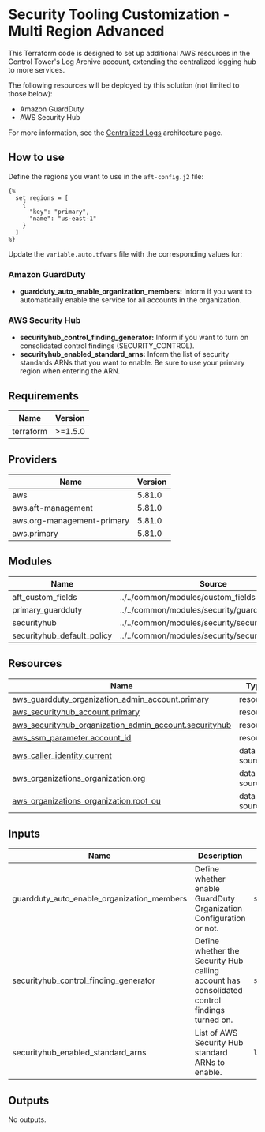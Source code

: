 # Security Tooling Customization - Multi Region Advanced

This Terraform code is designed to set up additional AWS resources in the Control Tower's Log Archive account, extending the centralized logging hub to more services.

The following resources will be deployed by this solution (not limited to those below):

- Amazon GuardDuty
- AWS Security Hub

For more information, see the [Centralized Logs](https://awslabs.github.io/aft-blueprints/architectures/centralized-logs) architecture page.

## How to use

Define the regions you want to use in the `aft-config.j2` file:

```jinja
{% 
  set regions = [
    {
      "key": "primary",
      "name": "us-east-1"
    }
  ]
%}
```

Update the `variable.auto.tfvars` file with the corresponding values for:

### Amazon GuardDuty

- **guardduty_auto_enable_organization_members:** Inform if you want to automatically enable the service for all accounts in the organization.

### AWS Security Hub

- **securityhub_control_finding_generator:** Inform if you want to turn on consolidated control findings (SECURITY_CONTROL).
- **securityhub_enabled_standard_arns:** Inform the list of security standards ARNs that you want to enable. Be sure to use your primary region when entering the ARN.

<!-- BEGIN_TF_DOCS -->
## Requirements

| Name | Version |
|------|---------|
| terraform | >=1.5.0 |

## Providers

| Name | Version |
|------|---------|
| aws | 5.81.0 |
| aws.aft-management | 5.81.0 |
| aws.org-management-primary | 5.81.0 |
| aws.primary | 5.81.0 |

## Modules

| Name | Source | Version |
|------|--------|---------|
| aft\_custom\_fields | ../../common/modules/custom_fields | n/a |
| primary\_guardduty | ../../common/modules/security/guardduty | n/a |
| securityhub | ../../common/modules/security/securityhub | n/a |
| securityhub\_default\_policy | ../../common/modules/security/securityhub_policy | n/a |

## Resources

| Name | Type |
|------|------|
| [aws_guardduty_organization_admin_account.primary](https://registry.terraform.io/providers/hashicorp/aws/latest/docs/resources/guardduty_organization_admin_account) | resource |
| [aws_securityhub_account.primary](https://registry.terraform.io/providers/hashicorp/aws/latest/docs/resources/securityhub_account) | resource |
| [aws_securityhub_organization_admin_account.securityhub](https://registry.terraform.io/providers/hashicorp/aws/latest/docs/resources/securityhub_organization_admin_account) | resource |
| [aws_ssm_parameter.account_id](https://registry.terraform.io/providers/hashicorp/aws/latest/docs/resources/ssm_parameter) | resource |
| [aws_caller_identity.current](https://registry.terraform.io/providers/hashicorp/aws/latest/docs/data-sources/caller_identity) | data source |
| [aws_organizations_organization.org](https://registry.terraform.io/providers/hashicorp/aws/latest/docs/data-sources/organizations_organization) | data source |
| [aws_organizations_organization.root_ou](https://registry.terraform.io/providers/hashicorp/aws/latest/docs/data-sources/organizations_organization) | data source |

## Inputs

| Name | Description | Type | Default | Required |
|------|-------------|------|---------|:--------:|
| guardduty\_auto\_enable\_organization\_members | Define whether enable GuardDuty Organization Configuration or not. | `string` | `"ALL"` | no |
| securityhub\_control\_finding\_generator | Define whether the Security Hub calling account has consolidated control findings turned on. | `string` | `"SECURITY_CONTROL"` | no |
| securityhub\_enabled\_standard\_arns | List of AWS Security Hub standard ARNs to enable. | `list(string)` | `[]` | no |

## Outputs

No outputs.
<!-- END_TF_DOCS -->